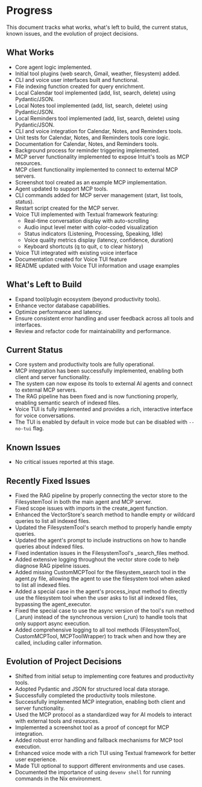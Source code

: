 # Progress

This document tracks what works, what's left to build, the current status, known issues, and the evolution of project decisions.

## What Works

- Core agent logic implemented.
- Initial tool plugins (web search, Gmail, weather, filesystem) added.
- CLI and voice user interfaces built and functional.
- File indexing function created for query enrichment.
- Local Calendar tool implemented (add, list, search, delete) using Pydantic/JSON.
- Local Notes tool implemented (add, list, search, delete) using Pydantic/JSON.
- Local Reminders tool implemented (add, list, search, delete) using Pydantic/JSON.
- CLI and voice integration for Calendar, Notes, and Reminders tools.
- Unit tests for Calendar, Notes, and Reminders tools core logic.
- Documentation for Calendar, Notes, and Reminders tools.
- Background process for reminder triggering implemented.
- MCP server functionality implemented to expose Intuit's tools as MCP resources.
- MCP client functionality implemented to connect to external MCP servers.
- Screenshot tool created as an example MCP implementation.
- Agent updated to support MCP tools.
- CLI commands added for MCP server management (start, list tools, status).
- Restart script created for the MCP server.
- Voice TUI implemented with Textual framework featuring:
  - Real-time conversation display with auto-scrolling
  - Audio input level meter with color-coded visualization
  - Status indicators (Listening, Processing, Speaking, Idle)
  - Voice quality metrics display (latency, confidence, duration)
  - Keyboard shortcuts (q to quit, c to clear history)
- Voice TUI integrated with existing voice interface
- Documentation created for Voice TUI feature
- README updated with Voice TUI information and usage examples

## What's Left to Build

- Expand tool/plugin ecosystem (beyond productivity tools).
- Enhance vector database capabilities.
- Optimize performance and latency.
- Ensure consistent error handling and user feedback across all tools and interfaces.
- Review and refactor code for maintainability and performance.

## Current Status

- Core system and productivity tools are fully operational.
- MCP integration has been successfully implemented, enabling both client and server functionality.
- The system can now expose its tools to external AI agents and connect to external MCP servers.
- The RAG pipeline has been fixed and is now functioning properly, enabling semantic search of indexed files.
- Voice TUI is fully implemented and provides a rich, interactive interface for voice conversations.
- The TUI is enabled by default in voice mode but can be disabled with `--no-tui` flag.

## Known Issues

- No critical issues reported at this stage.

## Recently Fixed Issues

- Fixed the RAG pipeline by properly connecting the vector store to the FilesystemTool in both the main agent and MCP server.
- Fixed scope issues with imports in the create_agent function.
- Enhanced the VectorStore's search method to handle empty or wildcard queries to list all indexed files.
- Updated the FilesystemTool's search method to properly handle empty queries.
- Updated the agent's prompt to include instructions on how to handle queries about indexed files.
- Fixed indentation issues in the FilesystemTool's _search_files method.
- Added extensive logging throughout the vector store code to help diagnose RAG pipeline issues.
- Added missing CustomMCPTool for the filesystem_search tool in the agent.py file, allowing the agent to use the filesystem tool when asked to list all indexed files.
- Added a special case in the agent's process_input method to directly use the filesystem tool when the user asks to list all indexed files, bypassing the agent_executor.
- Fixed the special case to use the async version of the tool's run method (_arun) instead of the synchronous version (_run) to handle tools that only support async execution.
- Added comprehensive logging to all tool methods (FilesystemTool, CustomMCPTool, MCPToolWrapper) to track when and how they are called, including caller information.

## Evolution of Project Decisions

- Shifted from initial setup to implementing core features and productivity tools.
- Adopted Pydantic and JSON for structured local data storage.
- Successfully completed the productivity tools milestone.
- Successfully implemented MCP integration, enabling both client and server functionality.
- Used the MCP protocol as a standardized way for AI models to interact with external tools and resources.
- Implemented a screenshot tool as a proof of concept for MCP integration.
- Added robust error handling and fallback mechanisms for MCP tool execution.
- Enhanced voice mode with a rich TUI using Textual framework for better user experience.
- Made TUI optional to support different environments and use cases.
- Documented the importance of using `devenv shell` for running commands in the Nix environment.
